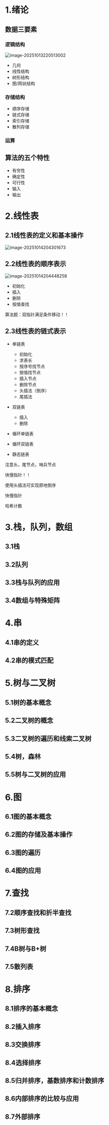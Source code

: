 # 1.绪论

## 数据三要素

### 逻辑结构

![image-20251013220513002](./复习.assets/image-20251013220513002.png)

- 几何
- 线性结构
- 树形结构
- 图/网状结构

### 存储结构

- 顺序存储
- 链式存储
- 索引存储
- 散列存储

### 运算

## 算法的五个特性

- 有穷性
- 确定性
- 可行性
- 输入
- 输出

# 2.线性表

## 2.1线性表的定义和基本操作

![image-20251014204301673](./复习.assets/image-20251014204301673.png)

## 2.2线性表的顺序表示

![image-20251014204448258](./复习.assets/image-20251014204448258.png)

- 初始化
- 插入
- 删除
- 按值查找

算法题：双指针满足条件移动！！

## 2.3线性表的链式表示

- 单链表
  - 初始化
  - 求表长
  - 按序号找节点
  - 按值找节点
  - 插入节点
  - 删除节点
  - 头插法（倒序）
  - 尾插法
- 双链表
  - 插入
  - 删除
- 循环单链表
- 循环双链表



- 静态链表





注意头，尾节点，哨兵节点

快慢指针！！

使用头插法可实现原地倒序

快慢指针

哈希计数



# 3.栈，队列，数组

## 3.1栈





## 3.2队列



## 3.3栈与队列的应用



## 3.4数组与特殊矩阵



# 4.串

## 4.1串的定义



## 4.2串的模式匹配



# 5.树与二叉树

## 5.1树的基本概念



## 5.2二叉树的概念



## 5.3二叉树的遍历和线索二叉树



## 5.4树，森林



## 5.5树与二叉树的应用



# 6.图

## 6.1图的基本概念



## 6.2图的存储及基本操作



## 6.3图的遍历



## 6.4图的应用



# 7.查找

## 7.2顺序查找和折半查找



## 7.3树形查找



## 7.4B树与B+树



## 7.5散列表



# 8.排序

## 8.1排序的基本概念



## 8.2插入排序



## 8.3交换排序



## 8.4选择排序



## 8.5归并排序，基数排序和计数排序



## 8.6内部排序的比较与应用



## 8.7外部排序